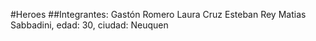 #Heroes
##Integrantes:
Gastón Romero
Laura Cruz
Esteban Rey
Matias Sabbadini, edad: 30, ciudad: Neuquen
